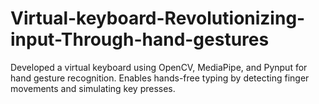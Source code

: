 # Virtual-keyboard-Revolutionizing-input-Through-hand-gestures
Developed a virtual keyboard using OpenCV, MediaPipe, and Pynput for hand gesture recognition. Enables hands-free typing by detecting finger movements and simulating key presses.
